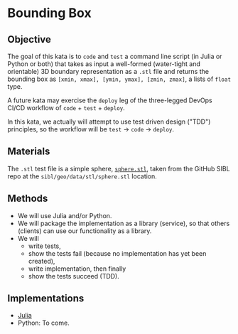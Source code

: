 # Bounding Box

## Objective

The goal of this kata is to `code` and `test` a command line script (in Julia or Python or both)
that takes as input a well-formed (water-tight and orientable) 3D boundary 
representation as a `.stl` file and returns the bounding box as 
`[xmin, xmax], [ymin, ymax], [zmin, zmax]`, a lists of `float` type.

A future kata may exercise the `deploy` leg of the three-legged DevOps CI/CD workflow 
of `code` + `test` + `deploy`.

In this kata, we actually will attempt to use test driven design ("TDD") principles, 
so the workflow will be `test` -> `code` -> `deploy`.

## Materials

The `.stl` test file is a simple sphere, [`sphere.stl`](https://github.com/sandialabs/sibl/blob/c1ed37fecb6f0a856073a530bf92d97c5cc6f60e/geo/data/stl/sphere.stl), taken from the 
GitHub SIBL repo at the `sibl/geo/data/stl/sphere.stl` location.

## Methods

* We will use Julia and/or Python.
* We will package the implementation as a library (service), so that others (clients) can use our functionality as a library.
* We will 
  * write tests, 
  * show the tests fail (because no implementation has yet been created), 
  * write implementation, then finally
  * show the tests succeed (TDD).

## Implementations

* [Julia](julia/Boxy/README.md)
* Python: To come.
